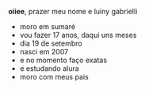 **oiiee**, prazer meu nome e luiny gabrielli
- moro em sumaré 
- vou fazer 17 anos, daqui uns meses
- dia 19 de setembro
- nasci em 2007
- e no momento faço exatas
- e estudando alura
- moro com meus pais

